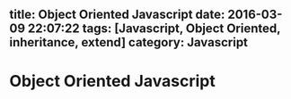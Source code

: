 title: Object Oriented Javascript
date: 2016-03-09 22:07:22
tags: [Javascript, Object Oriented, inheritance, extend]
category: Javascript
---

# Object Oriented Javascript
